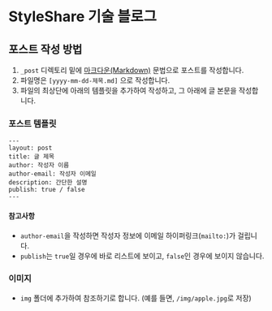 # StyleShare 기술 블로그

## 포스트 작성 방법

1. `_post` 디렉토리 밑에 [마크다운(Markdown)](https://help.github.com/articles/github-flavored-markdown/) 문법으로 포스트를 작성합니다.
2. 파일명은 `[yyyy-mm-dd-제목.md]` 으로 작성합니다.
3. 파일의 최상단에 아래의 템플릿을 추가하여 작성하고, 그 아래에 글 본문을 작성합니다.

### 포스트 템플릿

  ```
  ---
  layout: post
  title: 글 제목
  author: 작성자 이름
  author-email: 작성자 이메일
  description: 간단한 설명
  publish: true / false
  ---
  ```

#### 참고사항
* `author-email`을 작성하면 작성자 정보에 이메일 하이퍼링크(`mailto:`)가 걸립니다.
* `publish`는 `true`일 경우에 바로 리스트에 보이고, `false`인 경우에 보이지 않습니다.

### 이미지
* `img` 폴더에 추가하여 참조하기로 합니다. (예를 들면, `/img/apple.jpg`로 저장)
